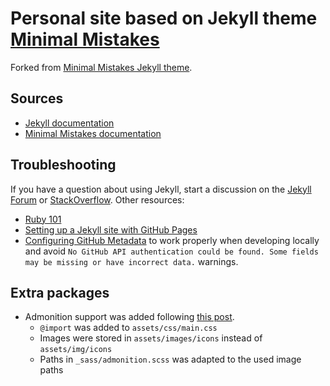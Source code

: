 # Personal site based on Jekyll theme [Minimal Mistakes](https://mmistakes.github.io/minimal-mistakes/)

Forked from [Minimal Mistakes Jekyll theme](https://mmistakes.github.io/minimal-mistakes/).

## Sources

- [Jekyll documentation](https://jekyllrb.com/docs/)
- [Minimal Mistakes documentation](https://mmistakes.github.io/minimal-mistakes/docs/quick-start-guide/)


## Troubleshooting

If you have a question about using Jekyll, start a discussion on the [Jekyll Forum](https://talk.jekyllrb.com/) or [StackOverflow](https://stackoverflow.com/questions/tagged/jekyll). Other resources:

- [Ruby 101](https://jekyllrb.com/docs/ruby-101/)
- [Setting up a Jekyll site with GitHub Pages](https://jekyllrb.com/docs/github-pages/)
- [Configuring GitHub Metadata](https://github.com/jekyll/github-metadata/blob/master/docs/configuration.md#configuration) to work properly when developing locally and avoid `No GitHub API authentication could be found. Some fields may be missing or have incorrect data.` warnings.

## Extra packages

- Admonition support was added following [this post](https://www.adamsdesk.com/posts/admonitions-jekyll/).
  - `@import` was added to `assets/css/main.css`
  - Images were stored in `assets/images/icons` instead of `assets/img/icons`
  - Paths in `_sass/admonition.scss` was adapted to the used image paths
